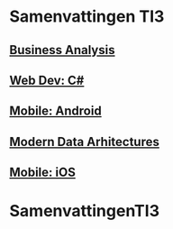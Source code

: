# Samenvattingen TI3

## [Business Analysis](/BusinessAnalysis/index.md)

## [Web Dev: C#](/C#/index.md)

## [Mobile: Android](/android/index.md)

## [Modern Data Arhitectures](/mda/index.md)

## [Mobile: iOS](/ios/index.md)

# SamenvattingenTI3
